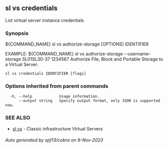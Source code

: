 ## sl vs credentials

List virtual server instance credentials

### Synopsis

${COMMAND_NAME} sl vs authorize-storage [OPTIONS] IDENTIFIER

EXAMPLE:
   ${COMMAND_NAME} sl vs authorize-storage --username-storage SL01SL30-37 1234567
   Authorize File, Block and Portable Storage to a Virtual Server.

```
sl vs credentials IDENTIFIER [flags]
```

### Options inherited from parent commands

```
  -h, --help            Usage information.
      --output string   Specify output format, only JSON is supported now.
```

### SEE ALSO

* [sl vs](sl_vs.md)	 - Classic infrastructure Virtual Servers

###### Auto generated by spf13/cobra on 9-Nov-2023
